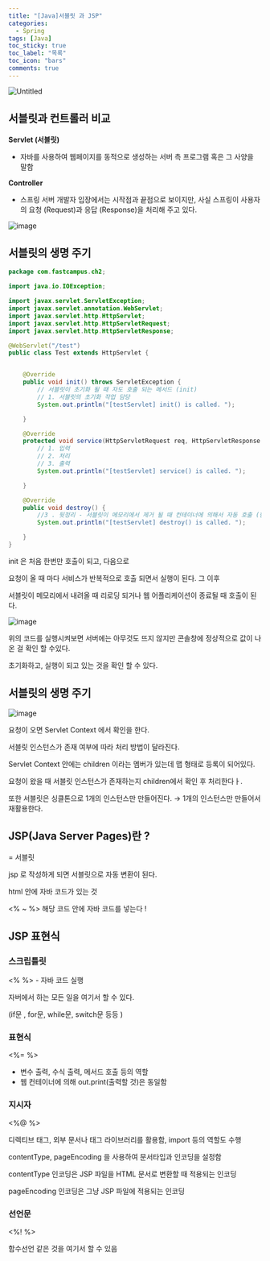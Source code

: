 ```yaml
---
title: "[Java]서블릿 과 JSP"
categories:
  - Spring
tags: [Java]
toc_sticky: true
toc_label: "목록"
toc_icon: "bars"
comments: true
---
```


![Untitled](https://tecoble.techcourse.co.kr/static/f11e41fcb46e962e898e8816ba02d5f5/6050d/spring.png)

## 서블릿과 컨트롤러 비교

**Servlet (서블릿)**

- 자바를 사용하여 웹페이지를 동적으로 생성하는 서버 측 프로그램 혹은 그 사양을 말함

**Controller**

- 스프링 서버 개발자 입장에서는 시작점과 끝점으로 보이지만, 사실 스프링이 사용자의 요청 (Request)과 응답 (Response)을 처리해 주고 있다.

![image](https://github.com/solfany/solfany.github.io/assets/123814718/ecda9862-ec44-476e-845e-753cafeeee6b)


## 서블릿의 생명 주기

```java
package com.fastcampus.ch2;

import java.io.IOException;

import javax.servlet.ServletException;
import javax.servlet.annotation.WebServlet;
import javax.servlet.http.HttpServlet;
import javax.servlet.http.HttpServletRequest;
import javax.servlet.http.HttpServletResponse;

@WebServlet("/test")
public class Test extends HttpServlet {


	@Override
	public void init() throws ServletException {
		// 서블릿이 초기화 될 때 자도 호출 되는 메서드 (init)
		// 1. 서블릿의 초기화 작업 담당
		System.out.println("[testServlet] init() is called. ");

	}

	@Override
	protected void service(HttpServletRequest req, HttpServletResponse resp) throws ServletException, IOException {
		// 1. 입력
		// 2. 처리
		// 3. 출력
		System.out.println("[testServlet] service() is called. ");

	}

	@Override
	public void destroy() {
		//3 . 뒷정리 - 서블릿이 메모리에서 제거 될 때 컨테이너에 의해서 자동 호출 (한번만 수행)
		System.out.println("[testServlet] destroy() is called. ");

	}
}
```

init 은 처음 한번만 호출이 되고, 다음으로

요청이 올 때 마다 서비스가 반복적으로 호출 되면서 실행이 된다. 그 이후

서블릿이 메모리에서 내려올 때 리로딩 되거나 웹 어플리케이션이 종료될 때 호출이 된다.

![image](https://github.com/solfany/solfany.github.io/assets/123814718/a5e05738-9bc8-446f-aa0b-a077e678dd9b)



위의 코드를 실행시켜보면 서버에는 아무것도 뜨지 않지만 콘솔창에 정상적으로 값이 나온 걸 확인 할 수있다.

초기화하고, 실행이 되고 있는 것을 확인 할 수 있다.

## 서블릿의 생명 주기

![image](https://github.com/solfany/solfany.github.io/assets/123814718/e95d8292-653c-419c-9f7a-da75b760455e)

요청이 오면 Servlet Context 에서 확인을 한다.

서블릿 인스턴스가 존재 여부에 따라 처리 방법이 달라진다.

Servlet Context 안에는 children 이라는 멤버가 있는데 맵 형태로 등록이 되어있다.

요청이 왔을 때 서블릿 인스턴스가 존재하는지 children에서 확인 후 처리한다ㅏ.

또한 서블릿은 싱클톤으로 1개의 인스턴스만 만들어진다. → 1개의 인스턴스만 만들어서 재활용한다.

## JSP(Java Server Pages)란 ?

= 서블릿

jsp 로 작성하게 되면 서블릿으로 자동 변환이 된다.

html 안에 자바 코드가 있는 것

<% ~ %> 해당 코드 안에 자바 코드를 넣는다 !

## JSP 표현식

### 스크립틀릿

<% %> - 자바 코드 실행

자버에서 하는 모든 일을 여기서 할 수 있다.

(if문 , for문, while문, switch문 등등 )

### 표현식

<%= %>

- 변수 출력, 수식 출력, 메서드 호출 등의 역할
- 웹 컨테이너에 의해 out.print(출력할 것)은 동일함

### 지시자

<%@ %>

디렉티브 태그, 외부 문서나 태그 라이브러리를 활용함, import 등의 역할도 수행

contentType, pageEncoding 을 사용하여 문서타입과 인코딩을 설정함

contentType 인코딩은 JSP 파일을 HTML 문서로 변환할 때 적용되는 인코딩

pageEncoding 인코딩은 그냥 JSP 파일에 적용되는 인코딩

### 선언문

<%! %>

함수선언 같은 것을 여기서 할 수 있음
